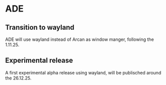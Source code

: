 # ADE 

## Transition to wayland
ADE will use wayland instead of Arcan as window manger, following the 1.11.25.

## Experimental release
A first experimental alpha release using wayland, will be publisched around the 26.12.25.